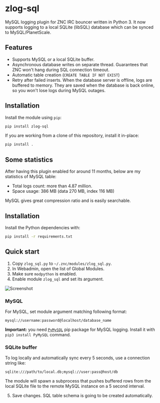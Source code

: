 # zlog-sql
MySQL logging plugin for ZNC IRC bouncer written in Python 3. It now supports logging to a local SQLite (libSQL) database which can be synced to MySQL/PlanetScale.

## Features
* Supports MySQL or a local SQLite buffer.
* Asynchronous database writes on separate thread. Guarantees that ZNC won't hang during SQL connection timeout.
* Automatic table creation (`CREATE TABLE IF NOT EXIST`)
* Retry after failed inserts. When the database server is offline, logs are buffered to memory. They are saved when the database is back online, so you won't lose logs during MySQL outages.

## Installation

Install the module using `pip`:

```bash
pip install zlog-sql
```

If you are working from a clone of this repository, install it in-place:

```bash
pip install .
```


## Some statistics
After having this plugin enabled for around 11 months, below are my statistics of MySQL table:
* Total logs count: more than 4.87 million.
* Space usage: 386 MB (data 270 MB, index 116 MB)

MySQL gives great compression ratio and is easily searchable.

## Installation
Install the Python dependencies with:

```bash
pip install -r requirements.txt
```

## Quick start
1. Copy `zlog_sql.py` to `~/.znc/modules/zlog_sql.py`.
2. In Webadmin, open the list of Global Modules.
3. Make sure `modpython` is enabled.
4. Enable module `zlog_sql` and set its argument.

![Screenshot](docs/webadmin_modules.png)

### MySQL
For MySQL, set module argument matching following format:
```
mysql://username:password@localhost/database_name
```
**Important:** you need [`PyMySQL`](https://github.com/PyMySQL/PyMySQL) pip package for MySQL logging. Install it with `pip3 install PyMySQL` command.

### SQLite buffer
To log locally and automatically sync every 5 seconds, use a connection string like:
```
sqlite:///path/to/local.db;mysql://user:pass@host/db
```
The module will spawn a subprocess that pushes buffered rows from the local SQLite
file to the remote MySQL instance on a 5 second interval.

5. Save changes. SQL table schema is going to be created automatically.
